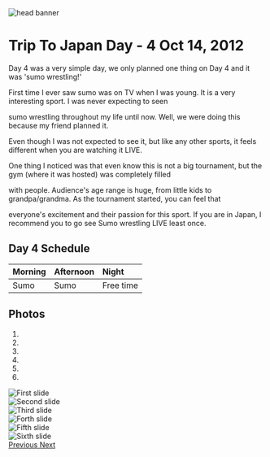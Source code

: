 <img src="https://s3-us-west-2.amazonaws.com/websiteportfolio2017/images/Japan/header/jpheader2.jpg" alt="head banner">

# Trip To Japan Day - 4 Oct 14, 2012

Day 4 was a very simple day, we only planned one thing on Day 4 and it was 'sumo wrestling!'

First time I ever saw sumo was on TV when I was young. It is a very interesting sport. I was never expecting to seen

sumo wrestling throughout my life until now. Well, we were doing this because my friend planned it.

Even though I was not expected to see it, but like any other sports, it feels different when you are watching it LIVE.

One thing I noticed was that even know this is not a big tournament, but the gym (where it was hosted) was completely filled

with people. Audience's age range is huge, from little kids to grandpa/grandma. As the tournament started, you can feel that

everyone's excitement and their passion for this sport. If you are in Japan, I recommend you to go see Sumo wrestling LIVE least once.


## Day 4 Schedule

| Morning | Afternoon | Night |
| :------------- | :------------- |:------------- |
| Sumo       | Sumo    | Free time       |



## Photos
<div id="carousel-example-generic" class="carousel slide" data-ride="carousel">
  <ol class="carousel-indicators">
    <li data-target="#carousel-example-generic" data-slide-to="0" class="active"></li>
    <li data-target="#carousel-example-generic" data-slide-to="1"></li>
    <li data-target="#carousel-example-generic" data-slide-to="2"></li>
    <li data-target="#carousel-example-generic" data-slide-to="3"></li>
    <li data-target="#carousel-example-generic" data-slide-to="4"></li>
    <li data-target="#carousel-example-generic" data-slide-to="5"></li>
  </ol>
  <div class="carousel-inner" role="listbox">
    <div class="item active">
      <img src="images/PROG270-MIDTERM/10-14-Day3/Sumo1.jpg" alt="First slide">
    </div>
    <div class="item">
      <img src="images/PROG270-MIDTERM/10-14-Day3/Sumo2.jpg" alt="Second slide">
    </div>
    <div class="item">
      <img src="images/PROG270-MIDTERM/10-14-Day3/Sumo3.jpg" alt="Third slide">
    </div>
    <div class="item">
      <img src="images/PROG270-MIDTERM/10-14-Day3/Sumo4.jpg" alt="Forth slide">
    </div>
    <div class="item">
      <img src="images/PROG270-MIDTERM/10-14-Day3/Sumo5.jpg" alt="Fifth slide">
    </div>
    <div class="item">
      <img src="images/PROG270-MIDTERM/10-14-Day3/Sumo6.jpg" alt="Sixth slide">
    </div>

  </div>
  <a class="left carousel-control" href="#carousel-example-generic" role="button" data-slide="prev">
    <span class="glyphicon glyphicon-chevron-left" aria-hidden="true"></span>
    <span class="sr-only">Previous</span>
  </a>
  <a class="right carousel-control" href="#carousel-example-generic" role="button" data-slide="next">
    <span class="glyphicon glyphicon-chevron-right" aria-hidden="true"></span>
    <span class="sr-only">Next</span>
  </a>
</div>
